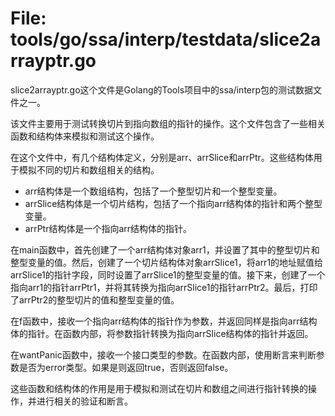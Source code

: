 # File: tools/go/ssa/interp/testdata/slice2arrayptr.go

slice2arrayptr.go这个文件是Golang的Tools项目中的ssa/interp包的测试数据文件之一。

该文件主要用于测试转换切片到指向数组的指针的操作。这个文件包含了一些相关函数和结构体来模拟和测试这个操作。

在这个文件中，有几个结构体定义，分别是arr、arrSlice和arrPtr。这些结构体用于模拟不同的切片和数组相关的结构。

- arr结构体是一个数组结构，包括了一个整型切片和一个整型变量。
- arrSlice结构体是一个切片结构，包括了一个指向arr结构体的指针和两个整型变量。
- arrPtr结构体是一个指向arr结构体的指针。

在main函数中，首先创建了一个arr结构体对象arr1，并设置了其中的整型切片和整型变量的值。然后，创建了一个切片结构体对象arrSlice1，将arr1的地址赋值给arrSlice1的指针字段，同时设置了arrSlice1的整型变量的值。接下来，创建了一个指向arr1的指针arrPtr1，并将其转换为指向arrSlice1的指针arrPtr2。最后，打印了arrPtr2的整型切片的值和整型变量的值。

在f函数中，接收一个指向arr结构体的指针作为参数，并返回同样是指向arr结构体的指针。在函数内部，将参数指针转换为指向arrSlice结构体的指针并返回。

在wantPanic函数中，接收一个接口类型的参数。在函数内部，使用断言来判断参数是否为error类型。如果是则返回true，否则返回false。

这些函数和结构体的作用是用于模拟和测试在切片和数组之间进行指针转换的操作，并进行相关的验证和断言。

